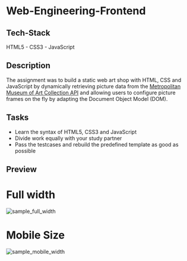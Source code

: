# Web-Engineering-Frontend

## Tech-Stack

HTML5 - CSS3 - JavaScript

## Description

The assignment was to build a static web art shop with HTML, CSS and JavaScript by dynamically retrieving picture data from the [Metropolitan Museum of Art Collection API](https://metmuseum.github.io/) and allowing users to configure picture frames on the fly by adapting the Document Object Model (DOM).

## Tasks

* Learn the syntax of HTML5, CSS3  and JavaScript
* Divide work equally with your study partner
* Pass the testcases and rebuild the predefined template as good as possible

## Preview

# Full width
![sample_full_width](https://user-images.githubusercontent.com/99888863/155184561-29fe42a7-824c-4832-bc34-e4b24181b779.PNG)

# Mobile Size
![sample_mobile_width](https://user-images.githubusercontent.com/99888863/155184608-f9b6ad23-19cc-46b5-be91-979f3c529bcc.PNG)
